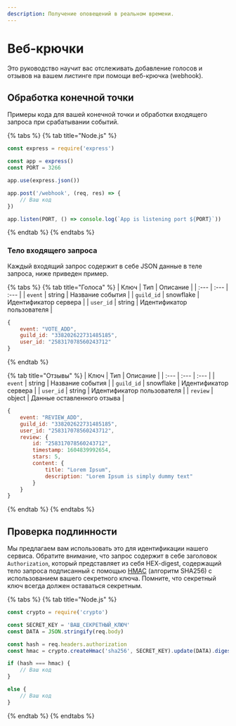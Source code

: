 ```yaml
---
description: Получение оповещений в реальном времени.
---
```


# Веб-крючки

Это руководство научит вас отслеживать добавление голосов и отзывов на вашем листинге при помощи веб-крючка \(webhook\).

## Обработка конечной точки

Примеры кода для вашей конечной точки и обработки входящего запроса при срабатывании событий.

{% tabs %}
{% tab title="Node.js" %}
```javascript
const express = require('express')

const app = express()
const PORT = 3266

app.use(express.json())

app.post('/webhook', (req, res) => {
    // Ваш код
})

app.listen(PORT, () => console.log(`App is listening port ${PORT}`))
```
{% endtab %}
{% endtabs %}

### Тело входящего запроса

Каждый входящий запрос содержит в себе JSON данные в теле запроса, ниже приведен пример.

{% tabs %}
{% tab title="Голоса" %}
| Ключ | Тип | Описание |
| :--- | :--- | :--- |
| `event` | string | Название события |
| `guild_id` | snowflake | Идентификатор сервера |
| `user_id` | string | Идентификатор пользователя |

```javascript
{
    event: "VOTE_ADD",
    guild_id: "338202622731485185",
    user_id: "258317078560243712"
}
```
{% endtab %}

{% tab title="Отзывы" %}
| Ключ | Тип | Описание |
| :--- | :--- | :--- |
| `event` | string | Название события |
| `guild_id` | snowflake | Идентификатор сервера |
| `user_id` | string | Идентификатор пользователя |
| `review` | object | Данные оставленного отзыва |

```javascript
{
    event: "REVIEW_ADD",
    guild_id: "338202622731485185",
    user_id: "258317078560243712",
    review: {
        id: "258317078560243712",
        timestamp: 1604839992654,
        stars: 5,
        content: {
            title: "Lorem Ipsum",
            description: "Lorem Ipsum is simply dummy text"
        }
    }
}
```
{% endtab %}
{% endtabs %}

## Проверка подлинности

Мы предлагаем вам использовать это для идентификации нашего сервиса. Обратите внимание, что запрос содержит в себе заголовок `Authorization`, который представляет из себя HEX-digest, содержащий тело запроса подписанный с помощью [HMAC](https://ru.wikipedia.org/wiki/HMAC) \(алгоритм SHA256\) с использованием вашего секретного ключа. Помните, что секретный ключ всегда должен оставаться секретным.

{% tabs %}
{% tab title="Node.js" %}
```javascript
const crypto = require('crypto')

const SECRET_KEY = 'ВАШ_СЕКРЕТНЫЙ_КЛЮЧ'
const DATA = JSON.stringify(req.body)

const hash = req.headers.authorization
const hmac = crypto.createHmac('sha256', SECRET_KEY).update(DATA).digest('hex')

if (hash === hmac) {
    // Ваш код
}

else {
    // Ваш код
}
```
{% endtab %}
{% endtabs %}

